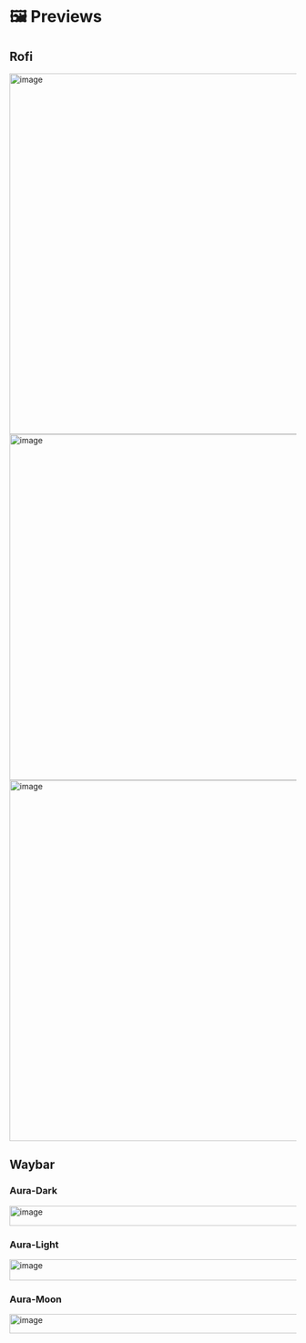 # 🖼️ Previews

## Rofi

<img width="1004" height="634" alt="image" src="https://github.com/user-attachments/assets/bdd0f53c-a537-413b-ad03-9655f39668b9" />

<img width="929" height="608" alt="image" src="https://github.com/user-attachments/assets/61ba9c60-9fec-43ce-b356-78d5cf99df60" />

<img width="979" height="634" alt="image" src="https://github.com/user-attachments/assets/d2a37c4c-02bb-4ac0-a192-fef5e68adf72" />

## Waybar

### Aura-Dark

<img width="1593" height="35" alt="image" src="https://github.com/user-attachments/assets/d9cad400-0f7f-47f2-84f0-b0ceb7d3c170" />

### Aura-Light

<img width="1595" height="37" alt="image" src="https://github.com/user-attachments/assets/6f0c400a-6667-4d3d-93ab-d019d5589215" />

### Aura-Moon

<img width="1584" height="34" alt="image" src="https://github.com/user-attachments/assets/f97b7979-6886-4db6-bf17-570462890254" />

